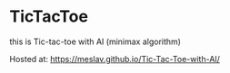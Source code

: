 # TicTacToe
this is Tic-tac-toe with AI (minimax algorithm)

Hosted at: https://meslav.github.io/Tic-Tac-Toe-with-AI/

